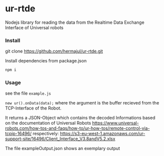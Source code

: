 # ur-rtde
Nodejs library for reading the data from the Realtime Data Exchange Interface of Universal robots

### Install

git clone https://github.com/hermajul/ur-rtde.git

Install dependencies from package.json
```sh
npm i
```

### Usage

see the file `example.js`

`new ur().onData(data);` where the argument is the buffer recieved from the TCP-Interface of the Robot.

It returns a JSON-Object which contains the decoded Informations based on the documentation of Universal Robots https://www.universal-robots.com/how-tos-and-faqs/how-to/ur-how-tos/remote-control-via-tcpip-16496/
respectively:
https://s3-eu-west-1.amazonaws.com/ur-support-site/16496/Client_Interface_V3.8andV5.2.xlsx

The file exampleOutput.json shows an exemplary output
